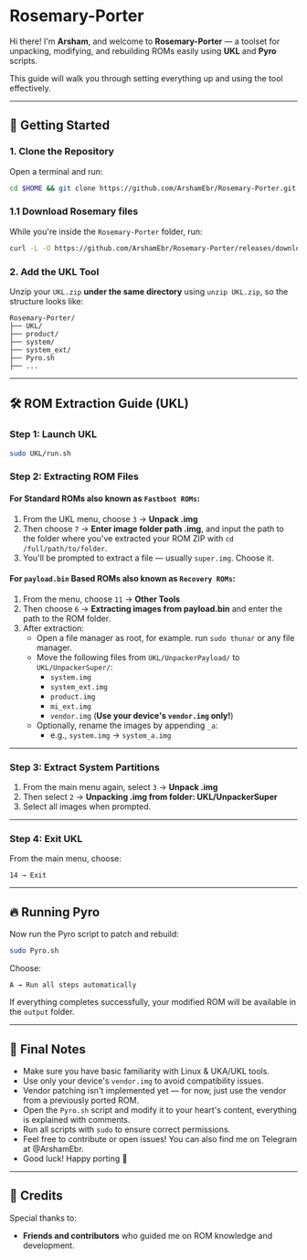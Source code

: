 # Rosemary-Porter

Hi there! I'm **Arsham**, and welcome to **Rosemary-Porter** — a toolset for unpacking, modifying, and rebuilding ROMs easily using **UKL** and **Pyro** scripts.

This guide will walk you through setting everything up and using the tool effectively.

---

## 🚀 Getting Started

### 1. Clone the Repository

Open a terminal and run:

```bash
cd $HOME && git clone https://github.com/ArshamEbr/Rosemary-Porter.git && cd Rosemary-Porter
```

### 1.1 Download Rosemary files

While you're inside the `Rosemary-Porter` folder, run:

```bash
curl -L -O https://github.com/ArshamEbr/Rosemary-Porter/releases/download/v1.1/pyro_porter.tar.xz && tar -xf pyro_porter.tar.xz
```

### 2. Add the UKL Tool

Unzip your `UKL.zip` **under the same directory** using `unzip UKL.zip`, so the structure looks like:

```
Rosemary-Porter/
├── UKL/
├── product/
├── system/
├── system_ext/
├── Pyro.sh
├── ...
```

---

## 🛠 ROM Extraction Guide (UKL)

### Step 1: Launch UKL

```bash
sudo UKL/run.sh
```

### Step 2: Extracting ROM Files

#### For Standard ROMs also known as `Fastboot ROMs`:

1. From the UKL menu, choose `3` → **Unpack .img**
2. Then choose `7` → **Enter image folder path .img**, and input the path to the folder where you've extracted your ROM ZIP with `cd /full/path/to/folder`.
3. You'll be prompted to extract a file — usually `super.img`. Choose it.

#### For `payload.bin` Based ROMs also known as `Recovery ROMs`:

1. From the menu, choose `11` → **Other Tools**
2. Then choose `6` → **Extracting images from payload.bin** and enter the path to the ROM folder.
3. After extraction:
   - Open a file manager as root, for example. run `sudo thunar` or any file manager.
   - Move the following files from `UKL/UnpackerPayload/` to `UKL/UnpackerSuper/`:
     - `system.img`
     - `system_ext.img`
     - `product.img`
     - `mi_ext.img`
     - `vendor.img` (**Use your device's `vendor.img` only!**)
   - Optionally, rename the images by appending `_a`:
     - e.g., `system.img` → `system_a.img`

---

### Step 3: Extract System Partitions

1. From the main menu again, select `3` → **Unpack .img**
2. Then select `2` → **Unpacking .img from folder: UKL/UnpackerSuper**
3. Select all images when prompted.

---

### Step 4: Exit UKL

From the main menu, choose:

```
14 → Exit
```

---

## 🔥 Running Pyro

Now run the Pyro script to patch and rebuild:

```bash
sudo Pyro.sh
```

Choose:

```
A → Run all steps automatically
```

If everything completes successfully, your modified ROM will be available in the `output` folder.

---

## 🎯 Final Notes

- Make sure you have basic familiarity with Linux & UKA/UKL tools.
- Use only your device's `vendor.img` to avoid compatibility issues.
- Vendor patching isn't implemented yet — for now, just use the vendor from a previously ported ROM.
- Open the `Pyro.sh` script and modify it to your heart's content, everything is explained with comments.
- Run all scripts with `sudo` to ensure correct permissions.
- Feel free to contribute or open issues! You can also find me on Telegram at @ArshamEbr.
- Good luck! Happy porting 🎉

---

## 🙏 Credits

Special thanks to:
- **Friends and contributors** who guided me on ROM knowledge and development.